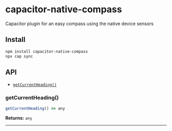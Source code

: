# capacitor-native-compass

Capacitor plugin for an easy compass using the native device sensors

## Install

```bash
npm install capacitor-native-compass
npx cap sync
```

## API

<docgen-index>

* [`getCurrentHeading()`](#getcurrentheading)

</docgen-index>

<docgen-api>
<!--Update the source file JSDoc comments and rerun docgen to update the docs below-->

### getCurrentHeading()

```typescript
getCurrentHeading() => any
```

**Returns:** <code>any</code>

--------------------

</docgen-api>
